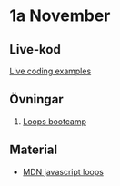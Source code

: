 # 1a November

## Live-kod

[Live coding examples](live-coding/)

## Övningar

1. [Loops bootcamp](exercises/loops-bootcamp.md)


## Material
- [MDN javascript loops](https://developer.mozilla.org/en-US/docs/Web/JavaScript/Guide/Loops_and_iteration)